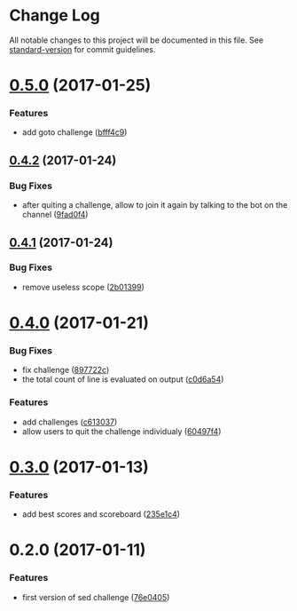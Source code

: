 # Change Log

All notable changes to this project will be documented in this file. See [standard-version](https://github.com/conventional-changelog/standard-version) for commit guidelines.

<a name="0.5.0"></a>
# [0.5.0](https://github.com/denouche/virtual-assistant-plugin-sed-challenge/compare/v0.4.2...v0.5.0) (2017-01-25)


### Features

* add goto challenge ([bfff4c9](https://github.com/denouche/virtual-assistant-plugin-sed-challenge/commit/bfff4c9))



<a name="0.4.2"></a>
## [0.4.2](https://github.com/denouche/virtual-assistant-plugin-sed-challenge/compare/v0.4.1...v0.4.2) (2017-01-24)


### Bug Fixes

* after quiting a challenge, allow to join it again by talking to the bot on the channel ([9fad0f4](https://github.com/denouche/virtual-assistant-plugin-sed-challenge/commit/9fad0f4))



<a name="0.4.1"></a>
## [0.4.1](https://github.com/denouche/virtual-assistant-plugin-sed-challenge/compare/v0.4.0...v0.4.1) (2017-01-24)


### Bug Fixes

* remove useless scope ([2b01399](https://github.com/denouche/virtual-assistant-plugin-sed-challenge/commit/2b01399))



<a name="0.4.0"></a>
# [0.4.0](https://github.com/denouche/virtual-assistant-plugin-sed-challenge/compare/v0.3.0...v0.4.0) (2017-01-21)


### Bug Fixes

* fix challenge ([897722c](https://github.com/denouche/virtual-assistant-plugin-sed-challenge/commit/897722c))
* the total count of line is evaluated on output ([c0d6a54](https://github.com/denouche/virtual-assistant-plugin-sed-challenge/commit/c0d6a54))


### Features

* add challenges ([c613037](https://github.com/denouche/virtual-assistant-plugin-sed-challenge/commit/c613037))
* allow users to quit the challenge individualy ([60497f4](https://github.com/denouche/virtual-assistant-plugin-sed-challenge/commit/60497f4))



<a name="0.3.0"></a>
# [0.3.0](https://github.com/denouche/virtual-assistant-plugin-sed-challenge/compare/v0.2.0...v0.3.0) (2017-01-13)


### Features

* add best scores and scoreboard ([235e1c4](https://github.com/denouche/virtual-assistant-plugin-sed-challenge/commit/235e1c4))



<a name="0.2.0"></a>
# 0.2.0 (2017-01-11)


### Features

* first version of sed challenge ([76e0405](https://github.com/denouche/virtual-assistant-plugin-sed-challenge/commit/76e0405))
